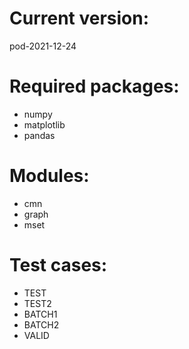# Current version: 
pod-2021-12-24

# Required packages:
* numpy
* matplotlib
* pandas

# Modules:
* cmn
* graph
* mset

# Test cases:
* TEST
* TEST2
* BATCH1
* BATCH2
* VALID

